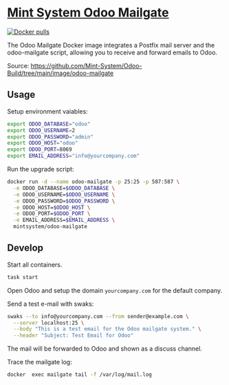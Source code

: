 [Mint System Odoo Mailgate](https://odoo.build/images/odoo-mailgate/)
===

[![Docker pulls](https://img.shields.io/docker/pulls/mintsystem/odoo-mailgate)](https://hub.docker.com/r/mintsystem/odoo-mailgate/)

The Odoo Mailgate Docker image integrates a Postfix mail server and the odoo-mailgate script, allowing you to receive and forward emails to Odoo.

Source: <https://github.com/Mint-System/Odoo-Build/tree/main/image/odoo-mailgate>

## Usage

Setup environment vaiables:

```bash
export ODOO_DATABASE="odoo"
export ODOO_USERNAME=2
export ODOO_PASSWORD="admin"
export ODOO_HOST="odoo"
export ODOO_PORT=8069
export EMAIL_ADDRESS="info@yourcompany.com"
```

Run the upgrade script:

```bash
docker run -d --name odoo-mailgate -p 25:25 -p 587:587 \
  -e ODOO_DATABASE=$ODOO_DATABASE \
  -e ODOO_USERNAME=$ODOO_USERNAME \
  -e ODOO_PASSWORD=$ODOO_PASSWORD \
  -e ODOO_HOST=$ODOO_HOST \
  -e ODOO_PORT=$ODOO_PORT \
  -e EMAIL_ADDRESS=$EMAIL_ADDRESS \
  mintsystem/odoo-mailgate
```

## Develop

Start all containers.

```bash
task start
```

Open Odoo and setup the domain `yourcompany.com` for the default company.

Send a test e-mail with swaks:

```bash
swaks --to info@yourcompany.com --from sender@example.com \
  --server localhost:25 \
  --body "This is a test email for the Odoo mailgate system." \
  --header "Subject: Test Email for Odoo"
```

The mail will be forwarded to Odoo and shown as a discuss channel.

Trace the mailgate log:

```bash
docker  exec mailgate tail -f /var/log/mail.log
```
